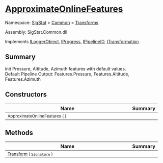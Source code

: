 # [ApproximateOnlineFeatures](./ApproximateOnlineFeatures.md)

Namespace: [SigStat]() > [Common](./../README.md) > [Transforms](./README.md)

Assembly: SigStat.Common.dll

Implements [ILoggerObject](./../ILoggerObject.md), [IProgress](./../Helpers/IProgress.md), [IPipelineIO](./../Pipeline/IPipelineIO.md), [ITransformation](./../ITransformation.md)

## Summary
init Pressure, Altitude, Azimuth features with default values.  <br>Default Pipeline Output: Features.Pressure, Features.Altitude, Features.Azimuth

## Constructors

| Name | Summary | 
| --- | --- | 
| <div style ="width:390px"><sub>ApproximateOnlineFeatures (  )</sub></div>| <sub></sub></div>| <br>


## Methods

| Name | Summary | 
| --- | --- | 
| <div style ="width:390px"><sub>[Transform](./Methods/ApproximateOnlineFeatures-100663548.md) ( [`Signature`](./../Signature.md) )</sub></div>| <sub></sub></div>| <br>


